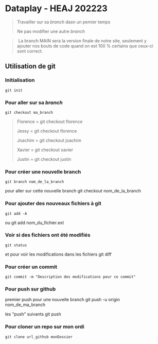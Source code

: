 # Dataplay - HEAJ 202223 

> Travailler sur sa *branch* dasn un pemier temps
>
> Ne pas modifier une autre *branch*

> La branch MAIN sera la version finale de notre site, seulement y ajouter nos bouts de code quand on est 100 % certains que ceux-ci sont correct.


## Utilisation de git
### Initialisation 
    git init


### Pour aller sur sa *branch* 
    git checkout ma_branch

> Florence = git checkout florence
>
> Jessy = git checkout florence
>
> Joachim = git checkout joachim
>
> Xavier = git checkout xavier
>
> Justin = git checkout justin


### Pour créer une nouvelle branch
    git branch nom_de_la_branch
pour aller sur cette nouvelle branch
    git checkout nom_de_la_branch


### Pour ajouter des nouveaux fichiers à git 
    git add -A
ou 
    git add nom_du_fichier.ext


### Voir si des fichiers ont été modifiés
    git status

et pour voir les modifications dans les fichiers
    git diff


### Pour créer un commit
    git commit -m "Description des modifications pour ce commit"


### Pour push sur github
premier push pour une nouvelle branch
    git push -u origin nom_de_ma_branch

les "push" suivants
  git push


### Pour cloner un repo sur mon ordi
    git clone url_github monDossier



<!-- # Simple Workflow with Laravel Mix.

## Install

- `npm i`

## Features

- Copy `src/*.html` to `dist` folder.
- Copy `src/assets/*/` to `dist/assets/*/` folder.
- Compile SASS `src/styles/app.scss` to `dist/styles` folder.
- Bundle and transpile JS `src/scripts/app.js` to `dist/scripts` folder.
- Create sources maps.
- Run a dev web server with browsersync.

## Commands

- `npx mix watch` : build on files changes, launch a dev server with browsersync.
- `npm run build` : clean, lint and build the project.
- `npm run clean` : clean the `dist` folder.

## Warning

Not intended to be used in production since minification as been disabled.  
For school project purpose only. -->
